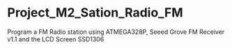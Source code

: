# Project_M2_Sation_Radio_FM
Program a FM Radio station using ATMEGA328P, Seeed Grove FM Receiver v1.1 and the LCD Screen SSD1306
